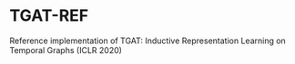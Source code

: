 # TGAT-REF
Reference implementation of TGAT: Inductive Representation Learning on Temporal Graphs (ICLR 2020)
